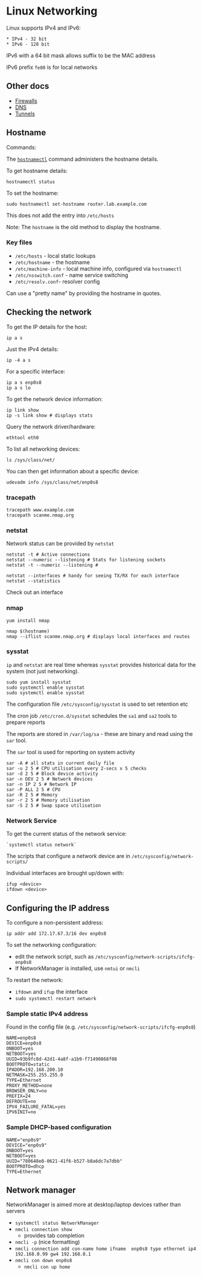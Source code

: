 # Linux Networking

Linux supports IPv4 and IPv6:

    * IPv4 - 32 bit 
    * IPv6 - 128 bit

IPv6 with a 64 bit mask allows suffix to be the MAC address

IPv6 prefix `fe80` is for local networks

## Other docs

* [Firewalls](LinuxNetworkingFirewalls.md)
* [DNS](LinuxNetworkingDns.md)
* [Tunnels](LinuxNetworkingTunnels.md)

## Hostname

Commands:

The [`hostnamectl`](https://access.redhat.com/documentation/en-us/red_hat_enterprise_linux/7/html/networking_guide/sec_configuring_host_names_using_hostnamectl) command
administers the hostname details.

To get hostname details:

    hostnamectl status

To set the hostname:

    sudo hostnamectl set-hostname router.lab.example.com

This does not add the entry into `/etc/hosts`

Note: The `hostname` is the old method to display the hostname.

### Key files

* `/etc/hosts` - local static lookups
* `/etc/hostname` - the hostname 
* `/etc/machine-info` - local machine info, configured via `hostnamectl`
* `/etc/nsswitch.conf` - name service switching
* `/etc/resolv.conf`- resolver config

Can use a "pretty name" by providing the hostname in quotes.

## Checking the network

To get the IP details for the host:

    ip a s

Just the IPv4 details:

    ip -4 a s

For a specific interface:

    ip a s enp0s8
    ip a s lo

To get the network device information:

    ip link show
    ip -s link show # displays stats


Query the network driver/hardware:

    ethtool eth0

To list all networking devices:

    ls /sys/class/net/

You can then get information about a specific device:

    udevadm info /sys/class/net/enp0s8

### tracepath

    tracepath www.example.com
    tracepath scanme.nmap.org

### netstat
Network status can be provided by `netstat`

    netstat -t # Active connections
    netstat --numeric --listening # Stats for listening sockets
    netstat -t --numeric --listening # 

    netstat --interfaces # handy for seeing TX/RX for each interface
    netstat --statistics

Check out an interface

### nmap

    yum install nmap

    nmap $(hostname)
    nmap --iflist scanme.nmap.org # displays local interfaces and routes

### sysstat    

`ip` and `netstat` are real time whereas `sysstat` provides historical data for the system (not just networking).

    sudo yum install sysstat
    sudo systemctl enable sysstat
    sudo systemctl enable sysstat

The configuration file `/etc/sysconfig/sysstat` is used to set retention etc

The cron job `/etc/cron.d/sysstat` schedules the `sa1` and `sa2` tools to prepare reports

The reports are stored in `/var/log/sa` - these are binary and read using the `sar` tool.

The `sar` tool is used for reporting on system activity

    sar -A # all stats in current daily file
    sar -u 2 5 # CPU utilisation every 2-secs x 5 checks
    sar -d 2 5 # Block device activity
    sar -n DEV 2 5 # Network devices
    sar -n IP 2 5 # Network IP
    sar -P ALL 2 5 # CPU
    sar -R 2 5 # Memory
    sar -r 2 5 # Memory utilisation
    sar -S 2 5 # Swap space utilisation
    

### Network Service

To get the current status of the network service:

    `systemctl status network`

The scripts that configure a network device are in `/etc/sysconfig/network-scripts/`

Individual interfaces are brought up/down with:

    ifup <device>
    ifdown <device>

## Configuring the IP address

To configure a non-persistent address:

    ip addr add 172.17.67.3/16 dev enp0s8

To set the networking configuration:

- edit the network script, such as `/etc/sysconfig/network-scripts/ifcfg-enp0s8`
- If NetworkManager is installed, use `nmtui` or `nmcli`

To restart the network:

- `ifdown` and `ifup` the interface
- `sudo systemctl restart network`

### Sample static IPv4 address

Found in the config file (e.g. `/etc/sysconfig/network-scripts/ifcfg-enp0s8`)

````
NAME=enp0s8
DEVICE=enp0s8
ONBOOT=yes
NETBOOT=yes
UUID=93b9fc8d-42d1-4a8f-a1b9-f71490868f08
BOOTPROTO=static
IPADDR=192.168.200.10
NETMASK=255.255.255.0
TYPE=Ethernet
PROXY_METHOD=none
BROWSER_ONLY=no
PREFIX=24
DEFROUTE=no
IPV4_FAILURE_FATAL=yes
IPV6INIT=no
````

### Sample DHCP-based configuration

````
NAME="enp0s9"
DEVICE="enp0s9"
ONBOOT=yes
NETBOOT=yes
UUID="780648e8-0621-41f6-b527-b8a6dc7a7dbb"
BOOTPROTO=dhcp
TYPE=Ethernet
````

## Network manager

NetworkManager is aimed more at desktop/laptop devices rather than servers

* `systemctl status NetworkManager`
* `nmcli connection show`
    * provides tab completion
* `nmcli -p` (nice formatting)
* `nmcli connection add con-name home ifname  enp0s8 type ethernet ip4 192.168.0.99 gw4 192.168.0.1`
* `nmcli con down enp0s8`
    * `nmcli con up home`

